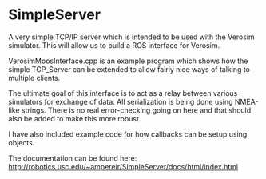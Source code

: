 SimpleServer
============

A very simple TCP/IP server which is intended to be used with the Verosim simulator. This will allow us to build a ROS interface for Verosim.

VerosimMoosInterface.cpp is an example program which shows how the simple TCP_Server can be extended to 
allow fairly nice ways of talking to multiple clients.

The ultimate goal of this interface is to act as a relay between various simulators for exchange of data. All serialization is being done using NMEA-like strings. There is no real error-checking going on here and that should also be added to make this more robust.

I have also included example code for how callbacks can be setup using objects.

The documentation can be found here: http://robotics.usc.edu/~ampereir/SimpleServer/docs/html/index.html
